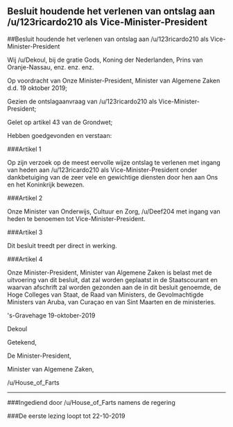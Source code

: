 ## Besluit houdende het verlenen van ontslag aan /u/123ricardo210 als Vice-Minister-President 
 
##Besluit houdende het verlenen van ontslag aan /u/123ricardo210 als Vice-Minister-President

Wij /u/Dekoul, bij de gratie Gods, Koning der Nederlanden, Prins van Oranje-Nassau, enz. enz. enz.

Op voordracht van Onze Minister-President, Minister van Algemene Zaken d.d. 19 oktober 2019;

Gezien de ontslagaanvraag van /u/123ricardo210 als Vice-Minister-President;

Gelet op artikel 43 van de Grondwet;

Hebben goedgevonden en verstaan:

###Artikel 1

Op zijn verzoek op de meest eervolle wijze ontslag te verlenen met ingang van heden aan /u/123ricardo210 als Vice-Minister-President onder dankbetuiging van de zeer vele en gewichtige diensten door hen aan Ons en het Koninkrijk bewezen.

###Artikel 2

Onze Minister van Onderwijs, Cultuur en Zorg, /u/Deef204 met ingang van heden te benoemen tot Vice-Minister-President.

###Artikel 3

Dit besluit treedt per direct in werking.

###Artikel 4

Onze Minister-President, Minister van Algemene Zaken is belast met de uitvoering van dit besluit, dat zal worden geplaatst in de Staatscourant en waarvan afschrift zal worden gezonden aan de in dit besluit genoemde, de Hoge Colleges van Staat, de Raad van Ministers, de Gevolmachtigde Ministers van Aruba, van Curaçao en van Sint Maarten en de ministeries.

's-Gravehage 19-oktober-2019

Dekoul

Getekend,

De Minister-President, 

Minister van Algemene Zaken,

/u/House_of_Farts

---

###Ingediend door /u/House_of_Farts namens de regering

###De eerste lezing loopt tot 22-10-2019